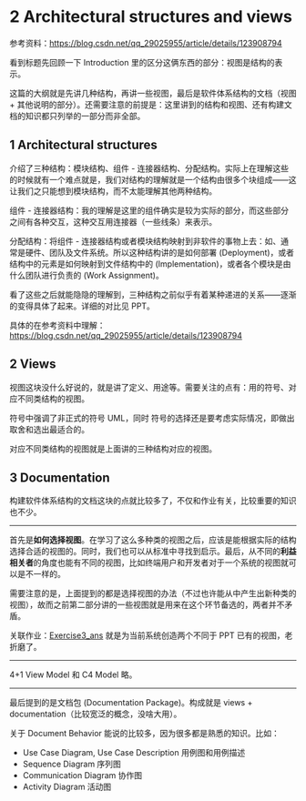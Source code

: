 # 2 Architectural structures and views

参考资料：<https://blog.csdn.net/qq_29025955/article/details/123908794>

看到标题先回顾一下 Introduction 里的区分这俩东西的部分：视图是结构的表示。

这篇的大纲就是先讲几种结构，再讲一些视图，最后是软件体系结构的文档（视图 + 其他说明的部分）。还需要注意的前提是：这里讲到的结构和视图、还有构建文档的知识都只列举的一部分而非全部。

## 1 Architectural structures

介绍了三种结构：模块结构、组件 - 连接器结构、分配结构。实际上在理解这些的时候就有一个难点就是，我们对结构的理解就是一个结构由很多个块组成——这让我们之只能想到模块结构，而不太能理解其他两种结构。

组件 - 连接器结构：我的理解是这里的组件确实是较为实际的部分，而这些部分之间有各种交互，这种交互用连接器（一些线条）来表示。

分配结构：将组件 - 连接器结构或者模块结构映射到非软件的事物上去：如、通常是硬件、团队及文件系统。所以这种结构讲的是如何部署 (Deployment)，或者结构中的元素是如何映射到文件结构中的 (Implementation)，或者各个模块是由什么团队进行负责的 (Work Assignment)。

看了这些之后就能隐隐的理解到，三种结构之前似乎有着某种递进的关系——逐渐的变得具体了起来。详细的对比见 PPT。

具体的在参考资料中理解：<https://blog.csdn.net/qq_29025955/article/details/123908794>

## 2 Views

视图这块没什么好说的，就是讲了定义、用途等。需要关注的点有：用的符号、对应不同类结构的视图。

符号中强调了非正式的符号 UML，同时 符号的选择还是要考虑实际情况，即做出取舍和选出最适合的。

对应不同类结构的视图就是上面讲的三种结构对应的视图。

## 3 Documentation

构建软件体系结构的文档这块的点就比较多了，不仅和作业有关，比较重要的知识也不少。

---

首先是**如何选择视图**。在学习了这么多种类的视图之后，应该是能根据实际的结构选择合适的视图的。同时，我们也可以从标准中寻找到启示。最后，从不同的**利益相关者**的角度也能有不同的视图，比如终端用户和开发者对于一个系统的视图就可以是不一样的。

需要注意的是，上面提到的都是选择视图的办法（不过也许能从中产生出新种类的视图），故而之前第二部分讲的一些视图就是用来在这个环节备选的，两者并不矛盾。

关联作业：[Exercise3_ans](../exercise/Exercise3_ans.md) 就是为当前系统创造两个不同于 PPT 已有的视图，老折磨了。

---

4+1 View Model 和 C4 Model 略。

---

最后提到的是文档包 (Documentation Package)。构成就是 views + documentation（比较宽泛的概念，没啥大用）。

关于 Document Behavior 能说的比较多，因为很多都是熟悉的知识。比如：

- Use Case Diagram, Use Case Description 用例图和用例描述
- Sequence Diagram 序列图
- Communication Diagram 协作图
- Activity Diagram 活动图
